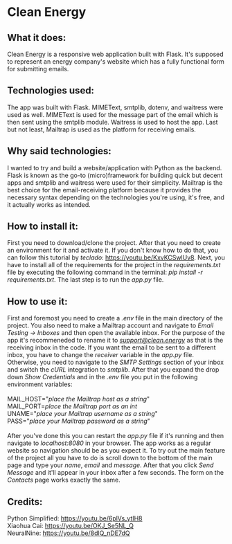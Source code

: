 # Clean Energy
## What it does:
Clean Energy is a responsive web application built with Flask. It's supposed to represent an energy company's website which has a fully functional form for submitting emails.
## Technologies used:
The app was built with Flask. MIMEText, smtplib, dotenv, and waitress were used as well. MIMEText is used for the message part of the email which is then sent using the smtplib module. Waitress is used to host the app. Last but not least, Mailtrap is used as the platform for receiving emails.
## Why said technologies:
I wanted to try and build a website/application with Python as the backend. Flask is known as the go-to (micro)framework for building quick but decent apps and smtplib and waitress were used for their simplicity. Mailtrap is the best choice for the email-receiving platform because it provides the necessary syntax depending on the technologies you're using, it's free, and it actually works as intended.
## How to install it:
First you need to download/clone the project. After that you need to create an environment for it and activate it. If you don't know how to do that, you can follow this tutorial by *teclado*: https://youtu.be/KxvKCSwlUv8. Next, you have to install all of the requirements for the project in the *requirements.txt* file by executing the following command in the terminal: *pip install -r requirements.txt*. The last step is to run the *app.py* file.
## How to use it:
First and foremost you need to create a *.env* file in the main directory of the project. You also need to make a Mailtrap account and navigate to *Email Testing -> Inboxes* and then open the available inbox. For the purpose of the app it's recommeneded to rename it to *support@clean.energy* as that is the receiving inbox in the code. If you want the email to be sent to a different inbox, you have to change the *receiver* variable in the *app.py* file. Otherwise, you need to navigate to the *SMTP Settings* section of your inbox and switch the *cURL* integration to *smtplib*. After that you expand the drop down *Show Credentials* and in the *.env* file you put in the following environment variables:<br>
<br>
MAIL_HOST="*place the Mailtrap host as a string*"<br>
MAIL_PORT=*place the Mailtrap port as an int*<br>
UNAME="*place your Mailtrap username as a string*"<br>
PASS="*place your Mailtrap password as a string*"<br>
<br>
After you've done this you can restart the *app.py* file if it's running and then navigate to *localhost:8080* in your browser. The app works as a regular website so navigation should be as you expect it. To try out the main feature of the project all you have to do is scroll down to the bottom of the main page and type your *name*, *email* and *message*. After that you click *Send Message* and it'll appear in your inbox after a few seconds. The form on the *Contacts* page works exactly the same.
## Credits:
Python Simplified: https://youtu.be/6plVs_ytIH8<br>
Xiaohua Cai: https://youtu.be/OKJ_Se5NL_Q<br>
NeuralNine: https://youtu.be/8dlQ_nDE7dQ
